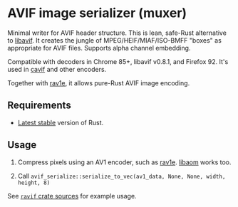 # AVIF image serializer (muxer)

Minimal writer for AVIF header structure. This is lean, safe-Rust alternative to [libavif](https://lib.rs/libavif).
It creates the jungle of MPEG/HEIF/MIAF/ISO-BMFF "boxes" as appropriate for AVIF files. Supports alpha channel embedding.

Compatible with decoders in Chrome 85+, libavif v0.8.1, and Firefox 92. It's used in [cavif](https://lib.rs/cavif) and other encoders.

Together with [rav1e](https://lib.rs/rav1e), it allows pure-Rust AVIF image encoding.

## Requirements

- [Latest stable](https://rustup.rs) version of Rust.

## Usage

1. Compress pixels using an AV1 encoder, such as [rav1e](https://lib.rs/rav1e). [libaom](https://lib.rs/libaom-sys) works too.

2. Call `avif_serialize::serialize_to_vec(av1_data, None, None, width, height, 8)`

See [`ravif` crate sources](https://github.com/kornelski/cavif-rs) for example usage.
